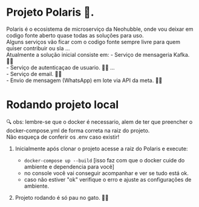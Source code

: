 # Projeto Polaris 🧬.

Polaris é o ecosistema de microserviço da Neohubble, onde vou deixar em codigo fonte aberto quase todas as soluções para uso.<br/>
Alguns serviços vão ficar com o codigo fonte sempre livre para quem quiser contribuir ou sla ...<br/>
Atualmente a solução inicial consiste em:
    - Serviço de mensageria Kafka. 👍🏼<br/>
    - Serviço de autenticaçao de usuario. ✍🏼 ...<br/>
    - Serviço de email. 👎🏼<br/>
    - Envio de mensagem (WhatsApp) em lote via API da meta. 👎🏼<br/>


# Rodando projeto local

🔍 obs: lembre-se que o docker é necessario, alem de ter que preencher o docker-compose.yml de forma correta na raiz do projeto. <br/>
Não esqueça de conferir os .env caso existir!<br/>

1. Inicialmente após clonar o projeto acesse a raiz do Polaris e execute: <br/>
    - `docker-compose up --build`
    [isso faz com que o docker cuide do ambiente e dependencia para você]
    - no console você vai conseguir acompanhar e ver se tudo está ok. 
    - caso não estiver "ok" verifique o erro e ajuste as configurações de ambiente.

2. Projeto rodando é só pau no gato. 🧹🐱